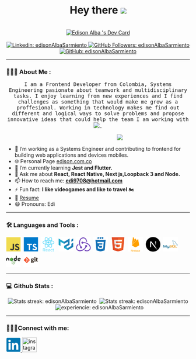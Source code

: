 
<h1 align="center">
  Hey there
  <img src="https://media.giphy.com/media/hvRJCLFzcasrR4ia7z/giphy.gif" width="100"/>
</h1>
&nbsp;
<div id="header" align="center">
<a href="https://app.daily.dev/edalbasa"><img  src="https://api.daily.dev/devcards/5b567f81036048cd86463cf83600959b.png?r=sx1" width="300" alt="Edison Alba 's Dev Card"/></a>
</div>
&nbsp;

<div id="badges" align="center">
  <a href="https://www.linkedin.com/in/edison-jordan-alba-sarmiento-866799154/" target="_blank">
    <img
      src="https://img.shields.io/badge/-LinkedIn-blue?style=flat-square&logo=Linkedin&logoColor=white&link=https://www.linkedin.com/in/edison-jordan-alba-sarmiento-866799154/"
      alt="Linkedin: edisonAlbaSarmiento"
    />
  </a>
  <a href="https://github.com/edisonAlbaSarmiento/" target="_blank">
    <img
      src="https://komarev.com/ghpvc/?username=edisonAlbaSarmiento"
      alt="GitHub Followers: edisonAlbaSarmiento"
    />
  </a>
  <a href="https://github.com/edisonAlbaSarmiento?tab=followers" target="_blank">
    <img
      src="https://img.shields.io/github/followers/edisonAlbaSarmiento?label=follow&style=social"
      alt="GitHub: edisonAlbaSarmiento"
    />
  </a>
</div>

---

### 👨🏻‍💻 About Me :
<samp>
  <p align="center">I am a Frontend Developer from Colombia,
    Systems Engineering pasionate about teamwork and multidisciplinary tasks. I enjoy learning from new experiences and I find challenges as something that would make me grow as a proffesional. Working in technology makes me find out different and logical ways to solve problems and propose innovative ideas that could help the team I am working with  <img src="https://media.giphy.com/media/WUlplcMpOCEmTGBtBW/giphy.gif" width="60">.</p>
</samp>

<img src="https://media.giphy.com/media/fvx95jkua5th3YeThr/giphy.gif" width="200"  align="right"/>
&nbsp;

- 🔭  I’m working as a Systems Engineer and contributing to frontend for building web applications and devices mobiles.
- 🌐  Personal Page <a href="https://edison.com.co" target="_blank">
   edison.com.co
  </a>
- 🌱 I’m currently learning **Jest and Flutter.**
- 💬 Ask me about **React, React Native, Next js,Loopback 3 and Node.**
- 📫 How to reach me: **edi9708@hotmail.com**
- ⚡ Fun fact: **I like videogames and like to travel** 🏍
- 📝 [Resume](https://github.com/edisonAlbaSarmiento/edisonAlbaSarmiento/raw/main/files/Edison_Alba_-_Technical_Leader.pdf)
- 😄 Pronouns: Edi

---

### :hammer_and_wrench: Languages and Tools :

<div>
    <img src="https://github.com/devicons/devicon/blob/master/icons/javascript/javascript-original.svg" title="JavaScript" alt="JavaScript" width="40" height="40"/>&nbsp;
    <img src="https://github.com/devicons/devicon/blob/master/icons/typescript/typescript-original.svg" title="Typescript" alt="Typescript" width="40" height="40"/>&nbsp;
  <img src="https://github.com/devicons/devicon/blob/master/icons/react/react-original-wordmark.svg" title="React" alt="React" width="40" height="40"/>&nbsp;
  <img src="https://github.com/devicons/devicon/blob/master/icons/materialui/materialui-original.svg" title="Material UI" alt="Material UI" width="40" height="40"/>&nbsp;
  <img src="https://github.com/devicons/devicon/blob/master/icons/redux/redux-original.svg" title="Redux" alt="Redux " width="40" height="40"/>&nbsp;
  <img src="https://github.com/devicons/devicon/blob/master/icons/css3/css3-plain-wordmark.svg"  title="CSS3" alt="CSS" width="40" height="40"/>&nbsp;
  <img src="https://github.com/devicons/devicon/blob/master/icons/html5/html5-original.svg" title="HTML5" alt="HTML" width="40" height="40"/>&nbsp;
  <img src="https://github.com/devicons/devicon/blob/master/icons/firebase/firebase-plain-wordmark.svg" title="Firebase" alt="Firebase" width="40" height="40"/>&nbsp;
  <img src="https://github.com/devicons/devicon/blob/master/icons/nextjs/nextjs-original.svg" title="Nextjs"  alt="Nextjs" width="40" height="40"/>&nbsp;
  <img src="https://github.com/devicons/devicon/blob/master/icons/mysql/mysql-original-wordmark.svg" title="MySQL"  alt="MySQL" width="40" height="40"/>&nbsp;
  <img src="https://github.com/devicons/devicon/blob/master/icons/nodejs/nodejs-original-wordmark.svg" title="NodeJS" alt="NodeJS" width="40" height="40"/>&nbsp;
  <img src="https://github.com/devicons/devicon/blob/master/icons/git/git-original-wordmark.svg" title="Git" **alt="Git" width="40" height="40"/>
</div>

---

### 💻 Github Stats :
<div align="center">
   <img
      src="https://github-readme-stats.vercel.app/api?username=edisonAlbaSarmiento&count_private=true&show_icons=true&theme=radical"
      alt="Stats streak: edisonAlbaSarmiento"
         width="400"
    />&nbsp;
    <img
      src="https://github-readme-streak-stats.herokuapp.com/?user=edisonAlbaSarmiento&theme=radical&date_format=M%20j%5B%2C%20Y%5D"
      alt="Stats streak: edisonAlbaSarmiento"
      width="400"
    />
</div>
<div align="center">
  &nbsp;
  <img
      src="https://github-readme-stats.vercel.app/api/top-langs/?username=edisonAlbaSarmiento&show_icons=true&theme=radical"
      alt="experiencie: edisonAlbaSarmiento"
      width="300px"
    />
</div>
 
---

### 👨🏻‍💻Connect with me:
<div>
  <a href="https://www.linkedin.com/in/edison-jordan-alba-sarmiento-866799154/" target="_blank">
    <img src="https://github.com/devicons/devicon/blob/master/icons/linkedin/linkedin-original.svg" title="Linkedin" **alt="Linkedin" width="40" height="40"/>
  </a>
   <a href="https://www.instagram.com/edison_alba_s/" target="_blank" >
    <img src="https://cdn.jsdelivr.net/npm/simple-icons@3.0.1/icons/instagram.svg" title="instagram" **alt="instagram" width="40" height="40" s />
  </a>
</div>
